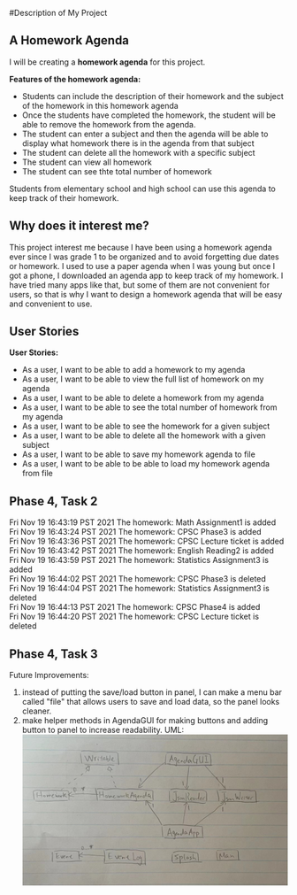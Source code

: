#Description of My Project
## A Homework Agenda
I will be creating a **homework agenda** for this project.

**Features of the homework agenda:**
- Students can include 
  the description of their homework and the subject of the homework in this homework agenda
- Once the students have completed the homework, the student will be able to remove the homework from the agenda.
- The student can enter a subject and then the agenda will be able to display what homework there is in the agenda 
  from that subject
- The student can delete all the homework with a specific subject
- The student can view all homework
- The student can see thte total number of homework
  
Students from elementary school and high school can use this agenda to keep track of their homework.

## Why does it interest me?
This project interest me because I have 
been using a homework agenda ever since I was grade 1 to be organized and to avoid forgetting due dates or homework. I 
used to use a paper agenda when I was young but once I got a phone, I downloaded an agenda app to keep track of my 
homework. I have tried many apps like that, but some of them are not convenient for users, so that is why I want to 
design a homework agenda that will be easy and convenient to use.

## User Stories
**User Stories:**
- As a user, I want to be able to add a homework to my agenda
- As a user, I want to be able to view the full list of homework on my agenda
- As a user, I want to be able to delete a homework from my agenda
- As a user, I want to be able to see the total number of homework from my agenda
- As a user, I want to be able to see the homework for a given subject
- As a user, I want to be able to delete all the homework with a given subject
- As a user, I want to be able to save my homework agenda to file
- As a user, I want to be able to be able to load my homework agenda from file 

## Phase 4, Task 2

Fri Nov 19 16:43:19 PST 2021
The homework: Math Assignment1 is added  
Fri Nov 19 16:43:24 PST 2021
The homework: CPSC Phase3 is added  
Fri Nov 19 16:43:36 PST 2021
The homework: CPSC  Lecture ticket is added  
Fri Nov 19 16:43:42 PST 2021
The homework: English Reading2 is added  
Fri Nov 19 16:43:59 PST 2021
The homework: Statistics Assignment3 is added  
Fri Nov 19 16:44:02 PST 2021
The homework: CPSC Phase3 is deleted  
Fri Nov 19 16:44:04 PST 2021
The homework: Statistics Assignment3 is deleted  
Fri Nov 19 16:44:13 PST 2021
The homework: CPSC Phase4 is added  
Fri Nov 19 16:44:20 PST 2021
The homework: CPSC  Lecture ticket is deleted 

## Phase 4, Task 3
Future Improvements:
1. instead of putting the save/load button in panel, I can make a menu bar called "file"
that allows users to save and load data, so the panel looks cleaner.
2. make helper methods in AgendaGUI for making buttons and adding button to panel to increase
readability.
UML:
![UML](UML_Design_Diagram.jpg)
